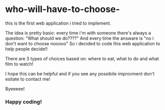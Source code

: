 # who-will-have-to-choose-
this is the first web application i tried to implement.

The idea is pretty basic: every time i'm with someone there's always a question: "What should we do????"
And every time the answare is "no i don't want to choose nooooo"
So i decided to code this web application to help people decide!!

There are 3 types of choices based on: where to eat, what to do and what film to watch!

I hope this can be helpful and if you see any possibile improvment don't esitate to contact me!

Byeeeee!
### Happy coding!
